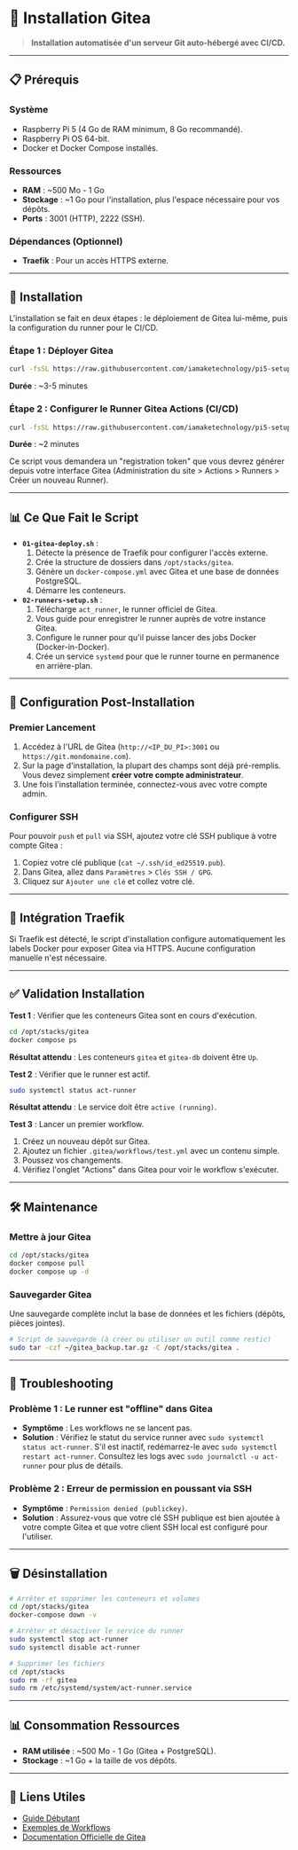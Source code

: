 # 🚀 Installation Gitea

> **Installation automatisée d'un serveur Git auto-hébergé avec CI/CD.**

---

## 📋 Prérequis

### Système
*   Raspberry Pi 5 (4 Go de RAM minimum, 8 Go recommandé).
*   Raspberry Pi OS 64-bit.
*   Docker et Docker Compose installés.

### Ressources
*   **RAM** : ~500 Mo - 1 Go
*   **Stockage** : ~1 Go pour l'installation, plus l'espace nécessaire pour vos dépôts.
*   **Ports** : 3001 (HTTP), 2222 (SSH).

### Dépendances (Optionnel)
*   **Traefik** : Pour un accès HTTPS externe.

---

## 🚀 Installation

L'installation se fait en deux étapes : le déploiement de Gitea lui-même, puis la configuration du runner pour le CI/CD.

### Étape 1 : Déployer Gitea

```bash
curl -fsSL https://raw.githubusercontent.com/iamaketechnology/pi5-setup/main/04-developpement/gitea/scripts/01-gitea-deploy.sh | sudo bash
```

**Durée** : ~3-5 minutes

### Étape 2 : Configurer le Runner Gitea Actions (CI/CD)

```bash
curl -fsSL https://raw.githubusercontent.com/iamaketechnology/pi5-setup/main/04-developpement/gitea/scripts/02-runners-setup.sh | sudo bash
```

**Durée** : ~2 minutes

Ce script vous demandera un "registration token" que vous devrez générer depuis votre interface Gitea (Administration du site > Actions > Runners > Créer un nouveau Runner).

---

## 📊 Ce Que Fait le Script

*   **`01-gitea-deploy.sh`** :
    1.  Détecte la présence de Traefik pour configurer l'accès externe.
    2.  Crée la structure de dossiers dans `/opt/stacks/gitea`.
    3.  Génère un `docker-compose.yml` avec Gitea et une base de données PostgreSQL.
    4.  Démarre les conteneurs.
*   **`02-runners-setup.sh`** :
    1.  Télécharge `act_runner`, le runner officiel de Gitea.
    2.  Vous guide pour enregistrer le runner auprès de votre instance Gitea.
    3.  Configure le runner pour qu'il puisse lancer des jobs Docker (Docker-in-Docker).
    4.  Crée un service `systemd` pour que le runner tourne en permanence en arrière-plan.

---

## 🔧 Configuration Post-Installation

### Premier Lancement

1.  Accédez à l'URL de Gitea (`http://<IP_DU_PI>:3001` ou `https://git.mondomaine.com`).
2.  Sur la page d'installation, la plupart des champs sont déjà pré-remplis. Vous devez simplement **créer votre compte administrateur**.
3.  Une fois l'installation terminée, connectez-vous avec votre compte admin.

### Configurer SSH

Pour pouvoir `push` et `pull` via SSH, ajoutez votre clé SSH publique à votre compte Gitea :

1.  Copiez votre clé publique (`cat ~/.ssh/id_ed25519.pub`).
2.  Dans Gitea, allez dans `Paramètres` > `Clés SSH / GPG`.
3.  Cliquez sur `Ajouter une clé` et collez votre clé.

---

## 🔗 Intégration Traefik

Si Traefik est détecté, le script d'installation configure automatiquement les labels Docker pour exposer Gitea via HTTPS. Aucune configuration manuelle n'est nécessaire.

---

## ✅ Validation Installation

**Test 1** : Vérifier que les conteneurs Gitea sont en cours d'exécution.

```bash
cd /opt/stacks/gitea
docker compose ps
```

**Résultat attendu** : Les conteneurs `gitea` et `gitea-db` doivent être `Up`.

**Test 2** : Vérifier que le runner est actif.

```bash
sudo systemctl status act-runner
```

**Résultat attendu** : Le service doit être `active (running)`.

**Test 3** : Lancer un premier workflow.

1.  Créez un nouveau dépôt sur Gitea.
2.  Ajoutez un fichier `.gitea/workflows/test.yml` avec un contenu simple.
3.  Poussez vos changements.
4.  Vérifiez l'onglet "Actions" dans Gitea pour voir le workflow s'exécuter.

---

## 🛠️ Maintenance

### Mettre à jour Gitea

```bash
cd /opt/stacks/gitea
docker compose pull
docker compose up -d
```

### Sauvegarder Gitea

Une sauvegarde complète inclut la base de données et les fichiers (dépôts, pièces jointes).

```bash
# Script de sauvegarde (à créer ou utiliser un outil comme restic)
sudo tar -czf ~/gitea_backup.tar.gz -C /opt/stacks/gitea .
```

---

## 🐛 Troubleshooting

### Problème 1 : Le runner est "offline" dans Gitea
*   **Symptôme** : Les workflows ne se lancent pas.
*   **Solution** : Vérifiez le statut du service runner avec `sudo systemctl status act-runner`. S'il est inactif, redémarrez-le avec `sudo systemctl restart act-runner`. Consultez les logs avec `sudo journalctl -u act-runner` pour plus de détails.

### Problème 2 : Erreur de permission en poussant via SSH
*   **Symptôme** : `Permission denied (publickey)`.
*   **Solution** : Assurez-vous que votre clé SSH publique est bien ajoutée à votre compte Gitea et que votre client SSH local est configuré pour l'utiliser.

---

## 🗑️ Désinstallation

```bash
# Arrêter et supprimer les conteneurs et volumes
cd /opt/stacks/gitea
docker-compose down -v

# Arrêter et désactiver le service du runner
sudo systemctl stop act-runner
sudo systemctl disable act-runner

# Supprimer les fichiers
cd /opt/stacks
sudo rm -rf gitea
sudo rm /etc/systemd/system/act-runner.service
```

---

## 📊 Consommation Ressources

*   **RAM utilisée** : ~500 Mo - 1 Go (Gitea + PostgreSQL).
*   **Stockage** : ~1 Go + la taille de vos dépôts.

---

## 🔗 Liens Utiles

*   [Guide Débutant](gitea-guide.md)
*   [Exemples de Workflows](examples/workflows/README.md)
*   [Documentation Officielle de Gitea](https://docs.gitea.io/)